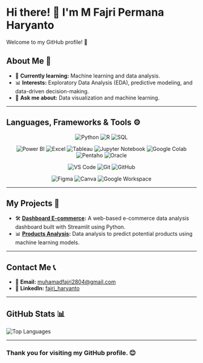 # Hi there! 👋 I'm M Fajri Permana Haryanto

Welcome to my GitHub profile! 🚀

## About Me 🌟
- 🌱 **Currently learning:** Machine learning and data analysis.
- 📊 **Interests:** Exploratory Data Analysis (EDA), predictive modeling, and data-driven decision-making.
- 💬 **Ask me about:** Data visualization and machine learning.

---

## Languages, Frameworks & Tools ⚙️

<p align="center">
  <!-- Programming Languages -->
  <img src="https://img.shields.io/badge/Python-3776AB?style=for-the-badge&logo=python&logoColor=white" alt="Python">
  <img src="https://img.shields.io/badge/R-276DC3?style=for-the-badge&logo=r&logoColor=white" alt="R">
  <img src="https://img.shields.io/badge/SQL-4479A1?style=for-the-badge&logo=postgresql&logoColor=white" alt="SQL">
</p>

<p align="center">
  <!-- Data Analysis Tools -->
  <img src="https://img.shields.io/badge/Power_BI-F2C811?style=for-the-badge&logo=power-bi&logoColor=black" alt="Power BI">
  <img src="https://img.shields.io/badge/Excel-217346?style=for-the-badge&logo=microsoft-excel&logoColor=white" alt="Excel">
  <img src="https://img.shields.io/badge/Tableau-E97627?style=for-the-badge&logo=tableau&logoColor=white" alt="Tableau">
  <img src="https://img.shields.io/badge/Jupyter-F37626?style=for-the-badge&logo=jupyter&logoColor=white" alt="Jupyter Notebook">
  <img src="https://img.shields.io/badge/Google_Colab-F9AB00?style=for-the-badge&logo=google-colab&logoColor=white" alt="Google Colab">
  <img src="https://img.shields.io/badge/Pentaho-005F9E?style=for-the-badge&logo=pentaho&logoColor=white" alt="Pentaho">
  <img src="https://img.shields.io/badge/Oracle-F80000?style=for-the-badge&logo=oracle&logoColor=white" alt="Oracle">
</p>

<p align="center">
  <!-- Development Tools -->
  <img src="https://img.shields.io/badge/VS_Code-007ACC?style=for-the-badge&logo=visual-studio-code&logoColor=white" alt="VS Code">
  <img src="https://img.shields.io/badge/Git-F05032?style=for-the-badge&logo=git&logoColor=white" alt="Git">
  <img src="https://img.shields.io/badge/GitHub-181717?style=for-the-badge&logo=github&logoColor=white" alt="GitHub">
</p>

<p align="center">
  <!-- Design & Collaboration Tools -->
  <img src="https://img.shields.io/badge/Figma-F24E1E?style=for-the-badge&logo=figma&logoColor=white" alt="Figma">
  <img src="https://img.shields.io/badge/Canva-00C4CC?style=for-the-badge&logo=canva&logoColor=white" alt="Canva">
  <img src="https://img.shields.io/badge/Google_Workspace-4285F4?style=for-the-badge&logo=google&logoColor=white" alt="Google Workspace">
</p>

---

## My Projects 💼
- 🛠️ **[Dashboard E-commerce](https://github.com/yoshioakio/Dasboard-E-commerce):** A web-based e-commerce data analysis dashboard built with Streamlit using Python.
- 📊 **[Products Analysis](https://github.com/yoshioakio/Products-Analysis):** Data analysis to predict potential products using machine learning models.

---

## Contact Me 📞
- 📧 **Email:** [muhamadfajri2804@gmail.com](mailto:muhamadfajri2804@gmail.com)
- 💼 **LinkedIn:** [fajri_haryanto](https://www.linkedin.com/in/muhamad-fajri-permana-haryanto-a67703299/)

---

## GitHub Stats 📊
![Top Languages](https://github-readme-stats.vercel.app/api/top-langs/?username=yoshioakio&layout=compact&theme=radical)

---

### Thank you for visiting my GitHub profile. 😊
